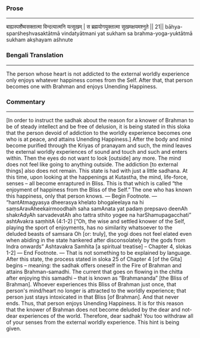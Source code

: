 ### Prose 
 --- 
बाह्यस्पर्शेष्वसक्तात्मा विन्दत्यात्मनि यत्सुखम् |
स ब्रह्मयोगयुक्तात्मा सुखमक्षयमश्नुते || 21||
bāhya-sparśheṣhvasaktātmā vindatyātmani yat sukham
sa brahma-yoga-yuktātmā sukham akṣhayam aśhnute

### Bengali Translation 
 --- 
The person whose heart is not addicted to the external worldly experience only enjoys whatever happiness comes from the Self. After that, that person becomes one with Brahman and enjoys Unending Happiness.

### Commentary 
 --- 
[In order to instruct the sadhak about the reason for a knower of Brahman to be of steady intellect and be free of delusion, it is being stated in this sloka that the person devoid of addiction to the worldly experience becomes one who is at peace, and attains Unending Happiness.] After the body and mind become purified through the Kriyas of pranayam and such, the mind leaves the external worldly experiences of sound and touch and such and enters within. Then the eyes do not want to look [outside] any more. The mind does not feel like going to anything outside. The addiction [to external things] also does not remain. This state is had with just a little sadhana. At this time, upon looking at the happenings at Kutastha, the mind, life-force, senses – all become enraptured in Bliss. This is that which is called “the enjoyment of happiness from the Bliss of the Self.” The one who has known this happiness, only that person knows. — Begin Footnote. — “hantAtmagyasya dheerasya khelato bhogaleelaya na hi saṃsAravAheekairmoodhaih saha samAnata yat padaṃ prepsavo deenAh shakrAdyAh sarvadevatAh aho tattra sthito yogee na harShamupagacchati” ashtAvakra saṃhitA (4:1-2) [“Oh, the wise and settled knower of the Self, playing the sport of enjoyments, has no similarity whatsoever to the deluded beasts of samsara Oh [or: truly], the yogi does not feel elated even when abiding in the state hankered after disconsolately by the gods from Indra onwards” Ashtavakra Samhita [a spiritual treatise] – Chapter 4, slokas 1-2] — End Footnote. — That is not something to be explained by language. After this state, the process stated in sloka 25 of Chapter 4 [of the Gita] begins – meaning: the sadhak offers oneself in the Fire of Brahman and attains Brahman-samadhi. The current that goes on flowing in the chitta after enjoying this samadhi – that is known as “Brahmananda” [the Bliss of Brahman]. Whoever experiences this Bliss of Brahman just once, that person's mind/heart no longer is attracted to the worldly experience; that person just stays intoxicated in that Bliss [of Brahman]. And that never ends. Thus, that person enjoys Unending Happiness. It is for this reason that the knower of Brahman does not become deluded by the dear and not-dear experiences of the world. Therefore, dear sadhak! You too withdraw all of your senses from the external worldly experience. This hint is being given.